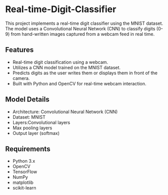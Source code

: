 # Real-time-Digit-Classifier

This project implements a real-time digit classifier using the MNIST dataset. The model uses a Convolutional Neural Network (CNN) to classify digits (0-9) from hand-written images captured from a webcam feed in real time.

## Features
- Real-time digit classification using a webcam.
- Utilizes a CNN model trained on the MNIST dataset.
- Predicts digits as the user writes them or displays them in front of the camera.
- Built with Python and OpenCV for real-time webcam interaction.
  
## Model Details

-  Architecture: Convolutional Neural Network (CNN)
-  Dataset: MNIST
- Layers:Convolutional layers
- Max pooling layers
- Output layer (softmax)


## Requirements
- Python 3.x
- OpenCV
- TensorFlow
- NumPy
- matplotlib
- scikit-learn
